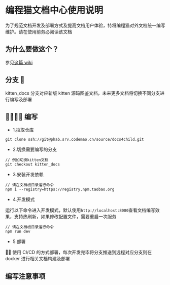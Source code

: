 # 编程猫文档中心使用说明

为了规范文档开发及部署方式及提高文档用户体验，特将编程猫对外文档统一编写维护。请在使用前务必阅读该文档

## 为什么要做这个？

参见[这篇 wiki](https://phab.srv.codemao.cn/w/kitten/docs_migrate/)

## 分支 

kitten_docs 分支对应新版 kitten 源码图鉴文档，未来更多文档将切换不同分支进行编写及部署

##  编写

* 1.拉取仓库

```shell
git clone ssh://git@phab.srv.codemao.cn/source/docs4child.git
```

* 2.切换需要编写的分支

```shell
// 例如切换kitten文档
git checkout kitten_docs
```

* 3.安装开发依赖

```shell
// 请在文档根目录运行命令
npm i --registry=https://registry.npm.taobao.org
```

* 4.开发模式

运行以下命令进入开发模式，默认使用`http://localhost:8080`查看文档编写效果，支持热刷新，如果修改配置文件，需要重启一次服务

```shell
// 请在文档根目录运行命令
npm run dev
```

* 5.部署

 使用 CI/CD 的方式部署，每次开发完毕将分支推送到远程对应分支则在 docker 进行相关文档构建及部署

## 编写注意事项
